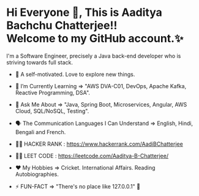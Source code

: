 # Hi Everyone 👋, This is Aaditya Bachchu Chatterjee!! <br> Welcome to my GitHub account.✨

I'm a Software Engineer, precisely a Java back-end developer who is striving towards full stack. <br>


- 🔭 A self-motivated. Love to explore new things.
- 🌱 I’m Currently Learning => "AWS DVA-C01, DevOps, Apache Kafka, Reactive Programming, DSA".
- 💬 Ask Me About => "Java, Spring Boot, Microservices, Angular, AWS Cloud, SQL/NoSQL, Testing".
- :speaking_head: The Communication Languages I Can Understand => English, Hindi, Bengali and French.

- :man_technologist: HACKER RANK : https://www.hackerrank.com/AadiBChatterjee
- :man_technologist: LEET CODE : https://leetcode.com/Aaditya-B-Chatterjee/

- ❤️ My Hobbies => Cricket. International Affairs. Reading Autobiographies.
- ⚡ FUN-FACT => "There's no place like 127.0.0.1" 🐥
